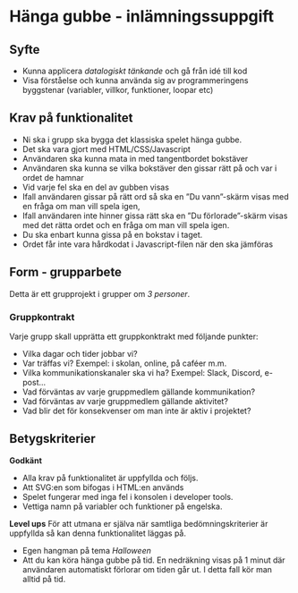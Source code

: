 # Hänga gubbe - inlämningssuppgift

## Syfte

* Kunna applicera *datalogiskt tänkande* och gå från idé till kod
* Visa förståelse och kunna använda sig av programmeringens byggstenar (variabler, villkor, funktioner, loopar etc)


## Krav på funktionalitet

* Ni ska i grupp ska bygga det klassiska spelet hänga gubbe.
* Det ska vara gjort med HTML/CSS/Javascript
* Användaren ska kunna mata in med tangentbordet bokstäver
* Användaren ska kunna se vilka bokstäver den gissar rätt på  och var i ordet de hamnar
* Vid varje fel ska en del av gubben visas
* Ifall användaren gissar på rätt ord så ska en ”Du vann”-skärm visas med en fråga om man vill spela igen,
* Ifall användaren inte hinner gissa rätt ska en ”Du förlorade”-skärm visas med det rätta ordet och en fråga om man vill spela igen.
* Du ska enbart kunna gissa på en bokstav i taget.
* Ordet får inte vara hårdkodat i Javascript-filen när den ska jämföras

## Form - grupparbete
Detta är ett grupprojekt i grupper om *3 personer*.
### Gruppkontrakt
Varje grupp skall upprätta ett gruppkonktrakt med följande punkter:

* Vilka dagar och tider jobbar vi?
* Var träffas vi? Exempel: i skolan, online, på caféer m.m.
* Vilka kommunikationskanaler ska vi ha? Exempel: Slack, Discord, e-post...
* Vad förväntas av varje gruppmedlem gällande kommunikation?
* Vad förväntas av varje gruppmedlem gällande aktivitet?
* Vad blir det för konsekvenser om man inte är aktiv i projektet?


## Betygskriterier

**Godkänt**
* Alla krav på funktionalitet är uppfyllda och följs.
* Att SVG:en som bifogas i HTML:en används
* Spelet fungerar med inga fel i konsolen i developer tools.
* Vettiga namn på variabler och funktioner på engelska.

**Level ups**
För att utmana er själva när samtliga bedömningskriterier är uppfyllda så kan denna funktionalitet läggas på.

* Egen hangman på tema *Halloween*
* Att du kan köra hänga gubbe på tid. En nedräkning visas på 1 minut där användaren automatiskt förlorar om tiden går ut. I detta fall kör man alltid på tid.
